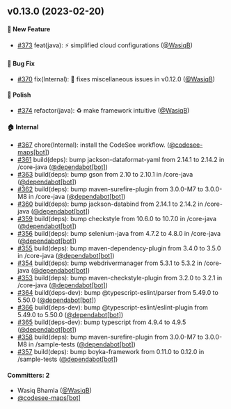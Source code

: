 
## v0.13.0 (2023-02-20)

#### :rocket: New Feature
* [#373](https://github.com/BoykaFramework/boyka-framework/pull/373) feat(java): :zap: simplified cloud configurations ([@WasiqB](https://github.com/WasiqB))

#### :bug: Bug Fix
* [#370](https://github.com/BoykaFramework/boyka-framework/pull/370) fix(Internal): 🐛 fixes miscellaneous issues in v0.12.0 ([@WasiqB](https://github.com/WasiqB))

#### :nail_care: Polish
* [#374](https://github.com/BoykaFramework/boyka-framework/pull/374) refactor(java): :recycle: make framework intuitive ([@WasiqB](https://github.com/WasiqB))

#### :house: Internal
* [#367](https://github.com/BoykaFramework/boyka-framework/pull/367) chore(Internal): install the CodeSee workflow. ([@codesee-maps[bot]](https://github.com/apps/codesee-maps))
* [#361](https://github.com/BoykaFramework/boyka-framework/pull/361) build(deps): bump jackson-dataformat-yaml from 2.14.1 to 2.14.2 in /core-java ([@dependabot[bot]](https://github.com/apps/dependabot))
* [#363](https://github.com/BoykaFramework/boyka-framework/pull/363) build(deps): bump gson from 2.10 to 2.10.1 in /core-java ([@dependabot[bot]](https://github.com/apps/dependabot))
* [#362](https://github.com/BoykaFramework/boyka-framework/pull/362) build(deps): bump maven-surefire-plugin from 3.0.0-M7 to 3.0.0-M8 in /core-java ([@dependabot[bot]](https://github.com/apps/dependabot))
* [#360](https://github.com/BoykaFramework/boyka-framework/pull/360) build(deps): bump jackson-databind from 2.14.1 to 2.14.2 in /core-java ([@dependabot[bot]](https://github.com/apps/dependabot))
* [#359](https://github.com/BoykaFramework/boyka-framework/pull/359) build(deps): bump checkstyle from 10.6.0 to 10.7.0 in /core-java ([@dependabot[bot]](https://github.com/apps/dependabot))
* [#356](https://github.com/BoykaFramework/boyka-framework/pull/356) build(deps): bump selenium-java from 4.7.2 to 4.8.0 in /core-java ([@dependabot[bot]](https://github.com/apps/dependabot))
* [#355](https://github.com/BoykaFramework/boyka-framework/pull/355) build(deps): bump maven-dependency-plugin from 3.4.0 to 3.5.0 in /core-java ([@dependabot[bot]](https://github.com/apps/dependabot))
* [#354](https://github.com/BoykaFramework/boyka-framework/pull/354) build(deps): bump webdrivermanager from 5.3.1 to 5.3.2 in /core-java ([@dependabot[bot]](https://github.com/apps/dependabot))
* [#353](https://github.com/BoykaFramework/boyka-framework/pull/353) build(deps): bump maven-checkstyle-plugin from 3.2.0 to 3.2.1 in /core-java ([@dependabot[bot]](https://github.com/apps/dependabot))
* [#364](https://github.com/BoykaFramework/boyka-framework/pull/364) build(deps-dev): bump @typescript-eslint/parser from 5.49.0 to 5.50.0 ([@dependabot[bot]](https://github.com/apps/dependabot))
* [#366](https://github.com/BoykaFramework/boyka-framework/pull/366) build(deps-dev): bump @typescript-eslint/eslint-plugin from 5.49.0 to 5.50.0 ([@dependabot[bot]](https://github.com/apps/dependabot))
* [#365](https://github.com/BoykaFramework/boyka-framework/pull/365) build(deps-dev): bump typescript from 4.9.4 to 4.9.5 ([@dependabot[bot]](https://github.com/apps/dependabot))
* [#358](https://github.com/BoykaFramework/boyka-framework/pull/358) build(deps): bump maven-surefire-plugin from 3.0.0-M7 to 3.0.0-M8 in /sample-tests ([@dependabot[bot]](https://github.com/apps/dependabot))
* [#357](https://github.com/BoykaFramework/boyka-framework/pull/357) build(deps): bump boyka-framework from 0.11.0 to 0.12.0 in /sample-tests ([@dependabot[bot]](https://github.com/apps/dependabot))

#### Committers: 2
- Wasiq Bhamla ([@WasiqB](https://github.com/WasiqB))
- [@codesee-maps[bot]](https://github.com/apps/codesee-maps)
